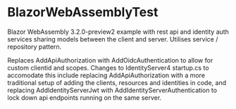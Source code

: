 # BlazorWebAssemblyTest
Blazor WebAssembly 3.2.0-preview2 example with rest api and identity auth services sharing models between the client and server. Utilises service / repository pattern.

Replaces AddApiAuthorization with AddOidcAuthentication to allow for custom clientid and scopes. Changes to IdentityServer4 startup.cs to accomodate this include replacing AddApiAuthorization with a more traditional setup of adding the clients, resources and identities in code, and replacing AddIdentityServerJwt with AddIdentityServerAuthentication to lock down api endpoints running on the same server.
